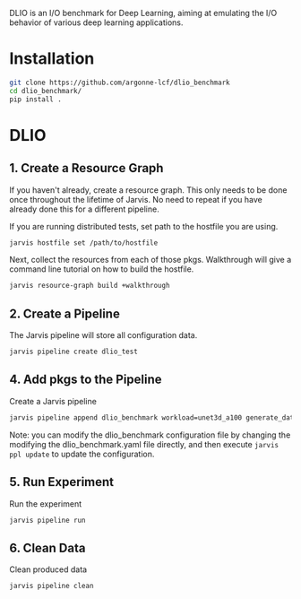 DLIO is an I/O benchmark for Deep Learning, aiming at emulating the I/O behavior of various deep learning applications.

# Installation

```bash
git clone https://github.com/argonne-lcf/dlio_benchmark
cd dlio_benchmark/
pip install .
```

# DLIO

## 1. Create a Resource Graph

If you haven't already, create a resource graph. This only needs to be done
once throughout the lifetime of Jarvis. No need to repeat if you have already
done this for a different pipeline.

If you are running distributed tests, set path to the hostfile you are  using.
```bash
jarvis hostfile set /path/to/hostfile
```

Next, collect the resources from each of those pkgs. Walkthrough will give
a command line tutorial on how to build the hostfile.
```bash
jarvis resource-graph build +walkthrough
```

## 2. Create a Pipeline

The Jarvis pipeline will store all configuration data.
```bash
jarvis pipeline create dlio_test
```

## 4. Add pkgs to the Pipeline

Create a Jarvis pipeline
```bash
jarvis pipeline append dlio_benchmark workload=unet3d_a100 generate_data=True data_path=/path/to/generated_data checkpoint_path=/path/to/checkpoints
```
Note: you can modify the dlio_benchmark configuration file by changing the modifying the dlio_benchmark.yaml file directly, and then execute `jarvis ppl update` to update the configuration. 

## 5. Run Experiment

Run the experiment
```bash
jarvis pipeline run
```

## 6. Clean Data

Clean produced data
```bash
jarvis pipeline clean
```